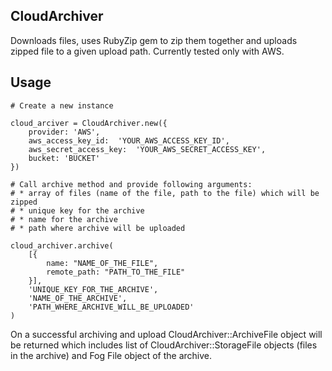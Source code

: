 ## CloudArchiver
Downloads files, uses RubyZip gem to zip them together and uploads zipped file to a given upload path. Currently tested only with AWS.

## Usage

    # Create a new instance
    
    cloud_arciver = CloudArchiver.new({
        provider: 'AWS', 
        aws_access_key_id: 	'YOUR_AWS_ACCESS_KEY_ID', 
        aws_secret_access_key: 	'YOUR_AWS_SECRET_ACCESS_KEY', 
        bucket: 'BUCKET'
    })
    
    # Call archive method and provide following arguments: 
    # * array of files (name of the file, path to the file) which will be zipped
    # * unique key for the archive
    # * name for the archive
    # * path where archive will be uploaded
    
    cloud_archiver.archive(
    	[{ 
    		name: "NAME_OF_THE_FILE", 
    		remote_path: "PATH_TO_THE_FILE" 
    	}], 
    	'UNIQUE_KEY_FOR_THE_ARCHIVE', 
    	'NAME_OF_THE_ARCHIVE', 
    	'PATH_WHERE_ARCHIVE_WILL_BE_UPLOADED'
    )


On a successful archiving and upload CloudArchiver::ArchiveFile object will be returned which includes list of CloudArchiver::StorageFile objects (files in the archive) and Fog File object of the archive.